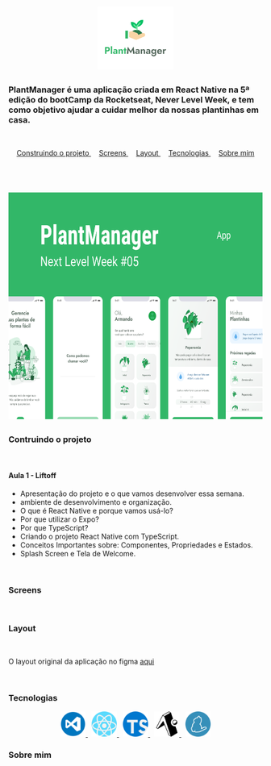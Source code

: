 <h1
  align="center"
>
  <img
    width="30%"
    src="./readmeScreens/icone.png"
  >
</h1>

### PlantManager é uma aplicação criada em React Native na 5ª edição do bootCamp da Rocketseat, Never Level Week, e tem como objetivo ajudar a cuidar melhor da nossas plantinhas em casa.

<br
/>
<p
  align="center"
>
  <a
    href="#construindo-o-projeto"
  >
    Construindo o projeto
  </a>&nbsp;&nbsp;&nbsp;
  <a
    href="#screens"
  >
    Screens
  </a>&nbsp;&nbsp;&nbsp;
  <a
    href="#layout"
  >
    Layout
  </a>&nbsp;&nbsp;&nbsp;
  <a
    href="#tecnologias"
  >
  Tecnologias
  </a>&nbsp;&nbsp;&nbsp;
  <a
    href="#sobre-mim"
  >
  Sobre mim
  </a>
</p><br
/>

<h1
  align="center"
>
  <img
    height="450px"
    src="./readmeScreens/Capa.png"
  >
</h1>

### Contruindo o projeto

<br
/>

#### Aula 1 - Liftoff

- Apresentação do projeto e o que vamos desenvolver essa semana.
- ambiente de desenvolvimento e organização.
- O que é React Native e porque vamos usá-lo?
- Por que utilizar o Expo?
- Por que TypeScript?
- Criando o projeto React Native com TypeScript.
- Conceitos Importantes sobre: Componentes, Propriedades e Estados.
- Splash Screen e Tela de Welcome.

<br
/>

### Screens

<br
/>

### Layout

<br
/>
<p>O layout original da aplicação no figma <a href="https://www.figma.com/file/IhQRtrOZdu3TrvkPYREzOy/PlantManager/duplicate" target="_blank">aqui</a>

<br
/>

### Tecnologias

<center
  align="center"
>
  <a
    href="https://code.visualstudio.com/"
  >
    <img
      width="50px"
      src="./readmeScreens/vscode.png"
    >
  </a>&nbsp;
  <a
    href="https://reactnative.dev/"
  >
    <img
      width="50px"
      src="./readmeScreens/react.svg"
    >
  </a>&nbsp;
  <a
    href="https://www.typescriptlang.org/"
  >
    <img
      width="50px"
      src="./readmeScreens/typescript.svg"
    >
  </a>&nbsp;
  <a
    href="https://expo.io/"
  >
    <img
      width="50px"
      src="./readmeScreens/expo.svg"
    >
  </a>&nbsp;
    <a
    href="https://expo.io/"
  >
    <img
      width="50px"
      src="./readmeScreens/yarn.svg"
    >
  </a>
</center>

### Sobre mim

<br
/>